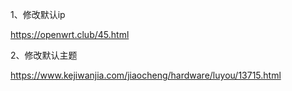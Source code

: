 1、修改默认ip

https://openwrt.club/45.html

2、修改默认主题

https://www.kejiwanjia.com/jiaocheng/hardware/luyou/13715.html

